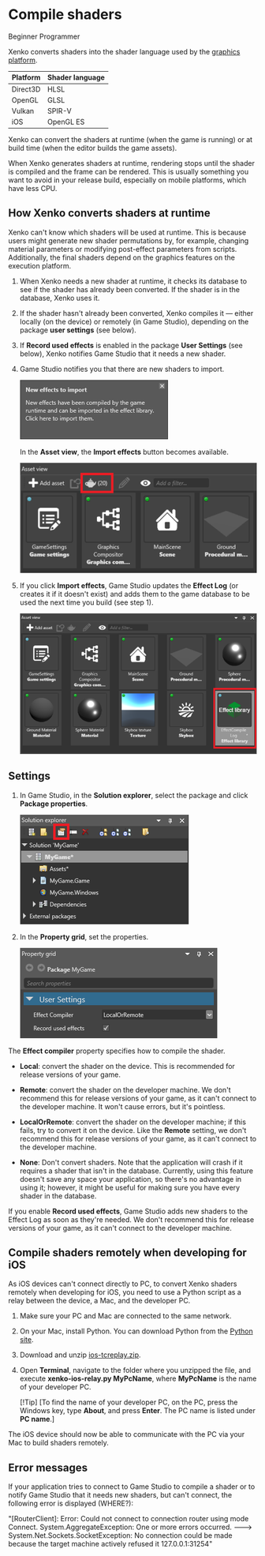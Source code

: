 
# Compile shaders

<span class="label label-doc-level">Beginner</span>
<span class="label label-doc-audience">Programmer</span>

Xenko converts shaders into the shader language used by the [graphics platform](../platforms/set-the-graphics-platform.md).

| Platform       | Shader language 
| -------------- | ---- 
| Direct3D       | HLSL
| OpenGL         | GLSL
| Vulkan         | SPIR-V
| iOS            | OpenGL ES

Xenko can convert the shaders at runtime (when the game is running) or at build time (when the editor builds the game assets).

When Xenko generates shaders at runtime, rendering stops until the shader is compiled and the frame can be rendered. This is usually something you want to avoid in your release build, especially on mobile platforms, which have less CPU.

## How Xenko converts shaders at runtime

Xenko can't know which shaders will be used at runtime. This is because users might generate new shader permutations by, for example, changing material parameters or modifying post-effect parameters from scripts. Additionally, the final shaders depend on the graphics features on the execution platform.

1. When Xenko needs a new shader at runtime, it checks its database to see if the shader has already been converted. If the shader is in the database, Xenko uses it.

2. If the shader hasn't already been converted, Xenko compiles it — either locally (on the device) or remotely (in Game Studio), depending on the package **user settings** (see below).

3. If **Record used effects** is enabled in the package **User Settings** (see below), Xenko notifies Game Studio that it needs a new shader.

4. Game Studio notifies you that there are new shaders to import.

    ![New effects](media/new-effects-to-import.png)

    In the **Asset view**, the **Import effects** button becomes available.

    ![Import effects](media/import-effects-button.png)

5. If you click **Import effects**, Game Studio updates the **Effect Log** (or creates it if it doesn't exist) and adds them to the game database to be used the next time you build (see step 1).

    ![Effect log](media/effect-log.png)

## Settings

1. In Game Studio, in the **Solution explorer**, select the package and click **Package properties**.

    ![Package properties](media/package-properties-button.png)

2. In the **Property grid**, set the properties.

    ![Package properties](media/package-properties.png)

The **Effect compiler** property specifies how to compile the shader.

* **Local**: convert the shader on the device. This is recommended for release versions of your game.

* **Remote**: convert the shader on the developer machine. We don't recommend this for release versions of your game, as it can't connect to the developer machine. It won't cause errors, but it's pointless.

* **LocalOrRemote**: convert the shader on the developer machine; if this fails, try to convert it on the device. Like the **Remote** setting, we don't recommend this for release versions of your game, as it can't connect to the developer machine.

* **None**: Don't convert shaders. Note that the application will crash if it requires a shader that isn't in the database. Currently, using this feature doesn't save any space your application, so there's no advantage in using it; however, it might be useful for making sure you have every shader in the database.

If you enable **Record used effects**, Game Studio adds new shaders to the Effect Log as soon as they're needed. We don't recommend this for release versions of your game, as it can't connect to the developer machine.

## Compile shaders remotely when developing for iOS

As iOS devices can't connect directly to PC, to convert Xenko shaders remotely when developing for iOS, you need to use a Python script as a relay between the device, a Mac, and the developer PC.

1. Make sure your PC and Mac are connected to the same network.

2. On your Mac, install Python. You can download Python from the [Python site](https://www.python.org/downloads/).

3. Download and unzip [ios-tcreplay.zip](ios-tcreplay.zip).

4. Open **Terminal**, navigate to the folder where you unzipped the file, and execute **xenko-ios-relay.py MyPcName**, where **MyPcName** is the name of your developer PC.

    [!Tip]
    [To find the name of your developer PC, on the PC, press the Windows key, type **About**, and press **Enter**. The PC name is listed under **PC name**.]

The iOS device should now be able to communicate with the PC via your Mac to build shaders remotely.

## Error messages

If your application tries to connect to Game Studio to compile a shader or to notify Game Studio that it needs new shaders, but can't connect, the following error is displayed (WHERE?):

"[RouterClient]: Error: Could not connect to connection router using mode Connect. System.AggregateException: One or more errors occurred. ---> System.Net.Sockets.SocketException: No connection could be made because the target machine actively refused it 127.0.0.1:31254"